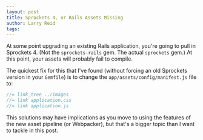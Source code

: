 ```yaml
---
layout: post
title: Sprockets 4, or Rails Assets Missing
author: Larry Reid
tags:
---
```


At some point upgrading an existing Rails application, you're going to pull in Sprockets 4.
(Not the `sprockets-rails` gem. The actual `sprockets` gem.)
At this point, your assets will probably fail to compile.

The quickest fix for this that I've found (without forcing an old Sprockets version in your `Gemfile`) is to change the `app/assets/config/manifest.js` file to:

```javascript
//= link_tree ../images
//= link application.css
//= link application.js
```

This solutions may have implications as you move to using the features of the new asset pipeline (or Webpacker),
but that's a bigger topic than I want to tackle in this post.
